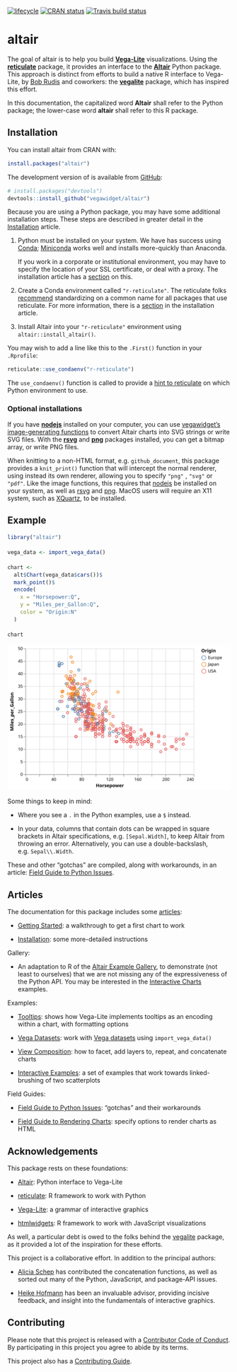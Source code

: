 
<!-- README.md is generated from README.Rmd. Please edit that file -->

[![lifecycle](https://img.shields.io/badge/lifecycle-maturing-blue.svg)](https://www.tidyverse.org/lifecycle/#maturing)
[![CRAN
status](https://www.r-pkg.org/badges/version/altair)](https://cran.r-project.org/package=altair)
[![Travis build
status](https://travis-ci.org/vegawidget/altair.svg?branch=master)](https://travis-ci.org/vegawidget/altair)

# altair

The goal of altair is to help you build
[**Vega-Lite**](https://vega.github.io/vega-lite) visualizations. Using
the [**reticulate**](https://rstudio.github.io/reticulate) package, it
provides an interface to the [**Altair**](https://altair-viz.github.io)
Python package. This approach is distinct from efforts to build a native
R interface to Vega-Lite, by [Bob Rudis](https://github.com/hrbrmstr)
and coworkers: the [**vegalite**](https://github.com/hrbrmstr/vegalite)
package, which has inspired this effort.

In this documentation, the capitalized word **Altair** shall refer to
the Python package; the lower-case word **altair** shall refer to this R
package.

## Installation

You can install altair from CRAN with:

``` r
install.packages("altair")
```

The development version of is available from
[GitHub](https://github.com/):

``` r
# install.packages("devtools")
devtools::install_github("vegawidget/altair") 
```

Because you are using a Python package, you may have some additional
installation steps. These steps are described in greater detail in the
[Installation](https://vegawidget.github.io/altair/articles/installation.html)
article.

1.  Python must be installed on your system. We have has success using
    [Conda](https://conda.io/docs);
    [Miniconda](https://conda.io/docs/user-guide/install/download.html#anaconda-or-miniconda)
    works well and installs more-quickly than Anaconda.
    
    If you work in a corporate or institutional environment, you may
    have to specify the location of your SSL certificate, or deal with a
    proxy. The installation article has a
    [section](https://vegawidget.github.io/altair/articles/installation.html#proxies)
    on this.

2.  Create a Conda environment called `"r-reticulate"`. The reticulate
    folks
    [recommend](https://rstudio.github.io/reticulate/articles/python_packages.html)
    standardizing on a common name for all packages that use reticulate.
    For more information, there is a
    [section](https://vegawidget.github.io/altair/articles/installation.html#python-env)
    in the installation article.

3.  Install Altair into your `"r-reticulate"` environment using
    `altair::install_altair()`.

You may wish to add a line like this to the `.First()` function in your
`.Rprofile`:

``` r
reticulate::use_condaenv("r-reticulate")
```

The `use_condaenv()` function is called to provide a [hint to
reticulate](https://rstudio.github.io/reticulate/articles/versions.html#order-of-discovery)
on which Python environment to use.

### Optional installations

If you have **[nodejs](https://nodejs.org)** installed on your computer,
you can use [vegawidget’s image-generating
functions](https://vegawidget.github.io/vegawidget/reference/image.html)
to convert Altair charts into SVG strings or write SVG files. With the
**[rsvg](https://CRAN.R-project.org/package=rsvg)** and
**[png](https://CRAN.R-project.org/package=png)** packages installed,
you can get a bitmap array, or write PNG files.

When knitting to a non-HTML format, e.g. `github_document`, this package
provides a `knit_print()` function that will intercept the normal
renderer, using instead its own renderer, allowing you to specify
`"png"` , `"svg"` or `"pdf"`. Like the image functions, this requires
that [nodejs](https://nodejs.org) be installed on your system, as well
as [rsvg](https://cran.r-project.org/package=rsvg) and
[png](https://cran.r-project.org/package=png). MacOS users will require
an X11 system, such as [XQuartz](https://www.xquartz.org), to be
installed.

## Example

``` r
library("altair")

vega_data <- import_vega_data()

chart <- 
  alt$Chart(vega_data$cars())$
  mark_point()$
  encode(
    x = "Horsepower:Q",
    y = "Miles_per_Gallon:Q",
    color = "Origin:N"
  )

chart
```

![](man/figures/README-example-1.svg)<!-- -->

Some things to keep in mind:

  - Where you see a `.` in the Python examples, use a `$` instead.

  - In your data, columns that contain dots can be wrapped in square
    brackets in Altair specifications, e.g. `[Sepal.Width]`, to keep
    Altair from throwing an error. Alternatively, you can use a
    double-backslash, e.g. `Sepal\\.Width`.

These and other “gotchas” are compiled, along with workarounds, in an
article: [Field Guide to Python
Issues](https://vegawidget.github.io/altair/articles/field-guide-python.html).

## Articles

The documentation for this package includes some
[articles](https://vegawidget.github.io/altair/articles/index.html):

  - [Getting
    Started](https://vegawidget.github.io/altair/articles/altair.html):
    a walkthrough to get a first chart to work

  - [Installation](https://vegawidget.github.io/altair/articles/installation.html):
    some more-detailed instructions

Gallery:

  - An adaptation to R of the [Altair Example
    Gallery](https://altair-viz.github.io/gallery), to demonstrate (not
    least to ourselves) that we are not missing any of the
    expressiveness of the Python API. You may be interested in the
    [Interactive
    Charts](https://vegawidget.github.io/altair/articles/example-gallery-08-interactive-charts.html)
    examples.

Examples:

  - [Tooltips](https://vegawidget.github.io/altair/articles/tooltips.html):
    shows how Vega-Lite implements tooltips as an encoding within a
    chart, with formatting options

  - [Vega
    Datasets](https://vegawidget.github.io/altair/articles/vega-datasets.html):
    work with [Vega
    datasets](https://github.com/altair-viz/vega_datasets) using
    `import_vega_data()`

  - [View
    Composition](https://vegawidget.github.io/altair/articles/view-composition.html):
    how to facet, add layers to, repeat, and concatenate charts

  - [Interactive
    Examples](https://vegawidget.github.io/altair/articles/interactive.html):
    a set of examples that work towards linked-brushing of two
    scatterplots

Field Guides:

  - [Field Guide to Python
    Issues](https://vegawidget.github.io/altair/articles/field-guide-python.html):
    “gotchas” and their workarounds

  - [Field Guide to Rendering
    Charts](https://vegawidget.github.io/altair/articles/field-guide-rendering.html):
    specify options to render charts as HTML

## Acknowledgements

This package rests on these foundations:

  - [Altair](https://altair-viz.github.io): Python interface to
    Vega-Lite

  - [reticulate](https://rstudio.github.io/reticulate): R framework to
    work with Python

  - [Vega-Lite](https://vega.github.io/vega-lite): a grammar of
    interactive graphics

  - [htmlwidgets](https://www.htmlwidgets.org/): R framework to work
    with JavaScript visualizations

As well, a particular debt is owed to the folks behind the
[vegalite](https://github.com/hrbrmstr/vegalite) package, as it provided
a lot of the inspiration for these efforts.

This project is a collaborative effort. In addition to the principal
authors:

  - [Alicia Schep](https://github.com/AliciaSchep) has contributed the
    concatenation functions, as well as sorted out many of the Python,
    JavaScript, and package-API issues.

  - [Heike Hofmann](https://github.com/heike) has been an invaluable
    advisor, providing incisive feedback, and insight into the
    fundamentals of interactive graphics.

## Contributing

Please note that this project is released with a [Contributor Code of
Conduct](https://vegawidget.github.io/altair/CODE_OF_CONDUCT.html). By
participating in this project you agree to abide by its terms.

This project also has a [Contributing
Guide](https://vegawidget.github.io/altair/CONTRIBUTING.html).
